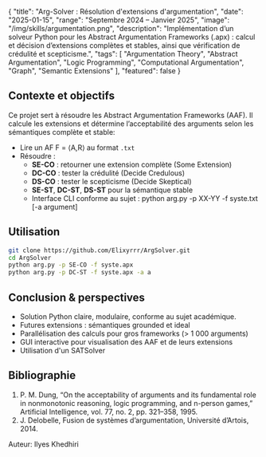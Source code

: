 {
  "title": "Arg-Solver : Résolution d'extensions d'argumentation",
  "date": "2025-01-15",
  "range": "Septembre 2024 – Janvier 2025",
  "image": "/img/skills/argumentation.png",
  "description": "Implémentation d’un solveur Python pour les Abstract Argumentation Frameworks (.apx) : calcul et décision d’extensions complètes et stables, ainsi que vérification de crédulité et scepticisme.",
  "tags": [
    "Argumentation Theory",
    "Abstract Argumentation",
    "Logic Programming",
    "Computational Argumentation",
    "Graph",
    "Semantic Extensions"
  ],
  "featured": false
}

## Contexte et objectifs
Ce projet sert à résoudre les Abstract Argumentation Frameworks (AAF). Il calcule les extensions et détermine l’acceptabilité des arguments selon les sémantiques complète et stable:  
- Lire un AF F = ⟨A,R⟩ au format `.txt`  
- Résoudre :  
  - **SE-CO** : retourner une extension complète (Some Extension)  
  - **DC-CO** : tester la crédulité (Decide Credulous)  
  - **DS-CO** : tester le scepticisme (Decide Skeptical)  
  - **SE-ST**, **DC-ST**, **DS-ST** pour la sémantique stable  
  - Interface CLI conforme au sujet : 
    python arg.py -p XX-YY -f syste.txt [-a argument]
 

## Utilisation
```bash
git clone https://github.com/Elixyrrr/ArgSolver.git
cd ArgSolver
python arg.py -p SE-CO -f syste.apx
python arg.py -p DC-ST -f syste.apx -a a
```

## Conclusion & perspectives
- Solution Python claire, modulaire, conforme au sujet académique.  
- Futures extensions :  sémantiques grounded et ideal  
- Parallélisation des calculs pour gros frameworks (> 1 000 arguments)  
- GUI interactive pour visualisation des AAF et de leurs extensions  
- Utilisation d'un SATSolver

## Bibliographie
1. P. M. Dung, “On the acceptability of arguments and its fundamental role in nonmonotonic reasoning, logic programming, and n-person games,” Artificial Intelligence, vol. 77, no. 2, pp. 321–358, 1995.  
2. J. Delobelle, Fusion de systèmes d’argumentation, Université d’Artois, 2014.  

Auteur: Ilyes Khedhiri

